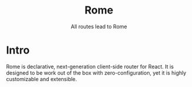 <h1 align="center">Rome</h1>
<p align="center">All routes lead to Rome</p>

# Intro

Rome is declarative, next-generation client-side router for React. It is designed to be work out of the box with zero-configuration, yet it is highly customizable and extensible.
